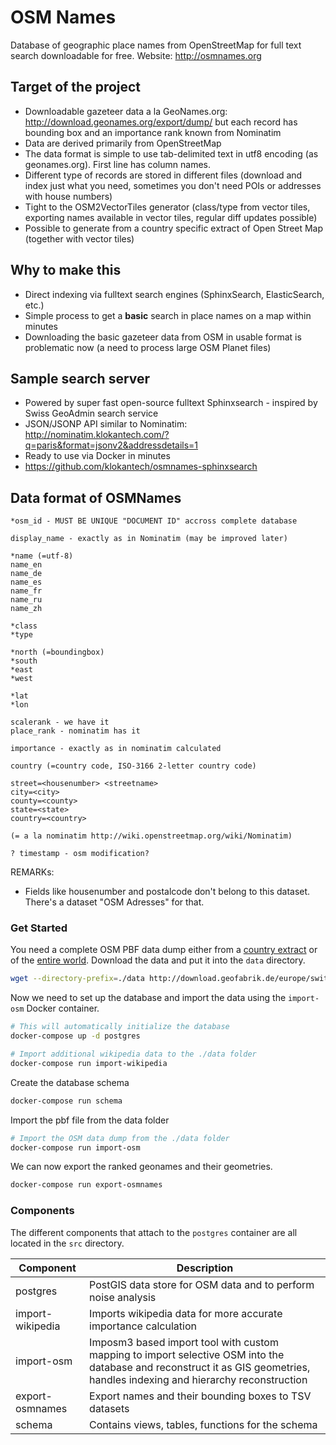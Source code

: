 # OSM Names

Database of geographic place names from OpenStreetMap for full text search downloadable for free. Website: http://osmnames.org

## Target of the project

- Downloadable gazeteer data a la GeoNames.org: http://download.geonames.org/export/dump/ but each record has bounding box and an importance rank known from Nominatim
- Data are derived primarily from OpenStreetMap
- The data format is simple to use tab-delimited text in utf8 encoding (as geonames.org). First line has column names.
- Different type of records are stored in different files (download and index just what you need, sometimes you don't need POIs or addresses with house numbers)
- Tight to the OSM2VectorTiles generator (class/type from vector tiles, exporting names available in vector tiles, regular diff updates possible)
- Possible to generate from a country specific extract of Open Street Map (together with vector tiles)

## Why to make this

- Direct indexing via fulltext search engines (SphinxSearch, ElasticSearch, etc.)
- Simple process to get a **basic** search in place names on a map within minutes
- Downloading the basic gazeteer data from OSM in usable format is problematic now (a need to process large OSM Planet files)

## Sample search server

- Powered by super fast open-source fulltext Sphinxsearch - inspired by Swiss GeoAdmin search service
- JSON/JSONP API similar to Nominatim: http://nominatim.klokantech.com/?q=paris&format=jsonv2&addressdetails=1
- Ready to use via Docker in minutes
- https://github.com/klokantech/osmnames-sphinxsearch

## Data format of OSMNames

```
*osm_id - MUST BE UNIQUE "DOCUMENT ID" accross complete database

display_name - exactly as in Nominatim (may be improved later)

*name (=utf-8)
name_en
name_de
name_es
name_fr
name_ru
name_zh

*class
*type

*north (=boundingbox)
*south
*east
*west

*lat
*lon

scalerank - we have it
place_rank - nominatim has it

importance - exactly as in nominatim calculated

country (=country code, ISO-3166 2-letter country code)

street=<housenumber> <streetname>
city=<city>
county=<county>
state=<state>
country=<country>

(= a la nominatim http://wiki.openstreetmap.org/wiki/Nominatim)

? timestamp - osm modification?
```

REMARKs: 
* Fields like housenumber and postalcode don't belong to this dataset. There's a dataset "OSM Adresses" for that.


### Get Started

You need a complete OSM PBF data dump either from a [country extract](http://download.geofabrik.de/index.html) or of the [entire world](http://planet.osm.org/).
Download the data and put it into the `data` directory.

```bash
wget --directory-prefix=./data http://download.geofabrik.de/europe/switzerland-latest.osm.pbf
```

Now we need to set up the database and import the data using the `import-osm` Docker container.

```bash
# This will automatically initialize the database
docker-compose up -d postgres
```

```bash
# Import additional wikipedia data to the ./data folder
docker-compose run import-wikipedia
```

Create the database schema

```bash
docker-compose run schema
```

Import the pbf file from the data folder

```bash
# Import the OSM data dump from the ./data folder
docker-compose run import-osm
```


We can now export the ranked geonames and their geometries.

```bash
docker-compose run export-osmnames
```

### Components

The different components that attach to the `postgres` container are all located in the `src` directory.

| Component         | Description
|-------------------|--------------------------------------------------------------
| postgres          | PostGIS data store for OSM data and to perform noise analysis
| import-wikipedia  | Imports wikipedia data for more accurate importance calculation
| import-osm        | Imposm3 based import tool with custom mapping to import selective OSM into the database and reconstruct it as GIS geometries, handles indexing and hierarchy reconstruction
| export-osmnames   | Export names and their bounding boxes to TSV datasets
| schema            | Contains views, tables, functions for the schema
